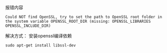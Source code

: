 
报错内容
```
Could NOT find OpenSSL, try to set the path to OpenSSL root folder in the system variable OPENSSL_ROOT_DIR (missing: OPENSSL_LIBRARIES OPENSSL_INCLUDE_DIR)
```

解决方式：
安装openssl编译依赖
```
sudo apt-get install libssl-dev
```